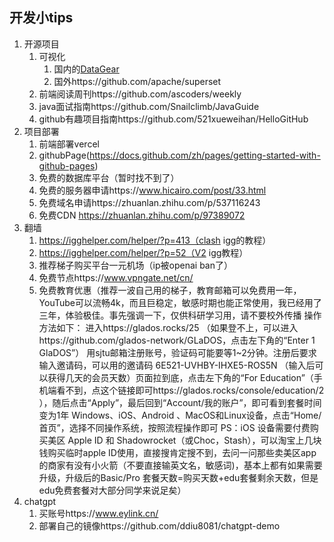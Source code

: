 ## 开发小tips

1. 开源项目
   1. 可视化
      1. 国内的[DataGear](https://gitee.com/datagear)
      2. 国外https://github.com/apache/superset
   2. 前端阅读周刊https://github.com/ascoders/weekly
   3. java面试指南https://github.com/Snailclimb/JavaGuide
   4. github有趣项目指南https://github.com/521xueweihan/HelloGitHub
2. 项目部署
   1. 前端部署vercel
   2. githubPage(https://docs.github.com/zh/pages/getting-started-with-github-pages)
   3. 免费的数据库平台（暂时找不到了）
   4. 免费的服务器申请https://www.hicairo.com/post/33.html
   5. 免费域名申请https://zhuanlan.zhihu.com/p/537116243
   6. 免费CDN https://zhuanlan.zhihu.com/p/97389072
3. 翻墙
   1.  https://igghelper.com/helper/?p=413（clash igg的教程）
   2. https://igghelper.com/helper/?p=52（V2 igg教程）
   3. 推荐梯子购买平台一元机场（ip被openai ban了）
   4. 免费节点https://www.vpngate.net/cn/
   5. 免费教育优惠（推荐一波自己用的梯子，教育邮箱可以免费用一年，YouTube可以流畅4k，而且巨稳定，敏感时期也能正常使用，我已经用了三年，体验极佳。事先强调一下，仅供科研学习用，请不要校外传播
      操作方法如下：
      进入https://glados.rocks/25 （如果登不上，可以进入https://github.com/glados-network/GLaDOS，点击左下角的“Enter 1 GlaDOS”）
      用sjtu邮箱注册账号，验证码可能要等1~2分钟。注册后要求输入邀请码，可以用的邀请码 6E521-UVHBY-IHXE5-ROS5N （输入后可以获得几天的会员天数）页面拉到底，点击左下角的“For Education”（手机端看不到，点这个链接即可https://glados.rocks/console/education/2 ），随后点击“Apply”，最后回到“Account/我的账户”，即可看到套餐时间变为1年
      Windows、iOS、Android 、MacOS和Linux设备，点击“Home/首页”，选择不同操作系统，按照流程操作即可
      PS：iOS 设备需要付费购买美区 Apple ID 和 Shadowrocket（或Choc，Stash），可以淘宝上几块钱购买临时apple ID使用，直接搜肯定搜不到，去问一问那些卖美区app的商家有没有小火箭（不要直接输英文名，敏感词)，基本上都有如果需要升级，升级后的Basic/Pro 套餐天数=购买天数+edu套餐剩余天数，但是edu免费套餐对大部分同学来说足矣）
4. chatgpt
   1. 买账号https://www.eylink.cn/
   2. 部署自己的镜像https://github.com/ddiu8081/chatgpt-demo